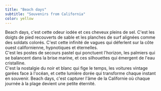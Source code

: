 ```yaml
---
title: "Beach days"
subtitle: "Souvenirs from California"
color: yellow
---
```


Beach days, c'est cette odeur iodée et ces cheveux pleins de sel. C'est les doigts de pied recouverts de sable et les planches de surf alignées comme des soldats colorés. C'est cette infinité de vagues qui déferlent sur la côte ouest californienne, hypnotiques et éternelles.   
C'est les postes de secours pastel qui ponctuent l'horizon, les palmiers qui se balancent dans la brise marine, et ces silhouettes qui émergent de l'eau cristalline.  
C'est la nostalgie du noir et blanc qui fige le temps, les voitures vintage garées face à l'océan, et cette lumière dorée qui transforme chaque instant en souvenir. Beach days, c'est capturer l'âme de la Californie où chaque journée à la plage devient une petite éternité.

